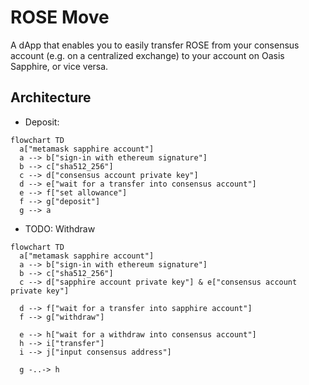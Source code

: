 # ROSE Move

A dApp that enables you to easily transfer ROSE from your consensus account
(e.g. on a centralized exchange) to your account on Oasis Sapphire, or vice
versa.

## Architecture

- Deposit:

```mermaid
flowchart TD
  a["metamask sapphire account"]
  a --> b["sign-in with ethereum signature"]
  b --> c["sha512_256"]
  c --> d["consensus account private key"]
  d --> e["wait for a transfer into consensus account"]
  e --> f["set allowance"]
  f --> g["deposit"]
  g --> a
```

- TODO: Withdraw

```mermaid
flowchart TD
  a["metamask sapphire account"]
  a --> b["sign-in with ethereum signature"]
  b --> c["sha512_256"]
  c --> d["sapphire account private key"] & e["consensus account private key"]

  d --> f["wait for a transfer into sapphire account"]
  f --> g["withdraw"]

  e --> h["wait for a withdraw into consensus account"]
  h --> i["transfer"]
  i --> j["input consensus address"]

  g -..-> h
```
